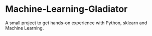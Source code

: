 # Machine-Learning-Gladiator
A small project to get hands-on experience with Python, sklearn and Machine Learning.

